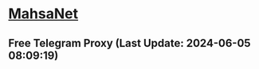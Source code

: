 
# [MahsaNet](https://t.me/mahsa_net)
## Free Telegram Proxy (Last Update: 2024-06-05 08:09:19)

    